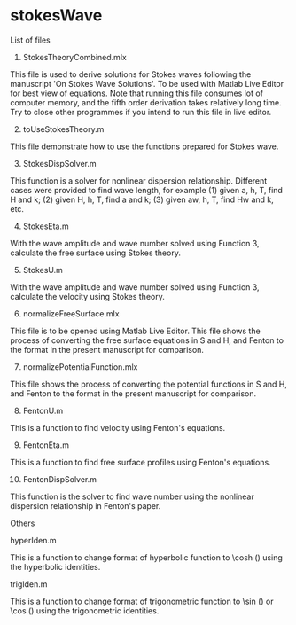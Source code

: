 # stokesWave
List of files 

1. StokesTheoryCombined.mlx 

This file is used to derive solutions for Stokes waves following the manuscript 'On Stokes Wave Solutions'. To be used with Matlab Live Editor for best view of equations. Note that running this file consumes lot of computer memory, and the fifth order derivation takes relatively long time. Try to close other programmes if you intend to run this file in live editor. 

2. toUseStokesTheory.m 

This file demonstrate how to use the functions prepared for Stokes wave.

3. StokesDispSolver.m 

This function is a solver for nonlinear dispersion relationship. Different cases were provided to find wave length, for example (1) given a, h, T, find H and k; (2) given H, h, T, find a and k; (3) given aw, h, T, find Hw and k, etc.

4. StokesEta.m 

With the wave amplitude and wave number solved using Function 3, calculate the free surface using Stokes theory.

5. StokesU.m

With the wave amplitude and wave number solved using Function 3, calculate the velocity using Stokes theory.

6. normalizeFreeSurface.mlx

This file is to be opened using Matlab Live Editor. This file shows the process of converting the free surface equations in S and H, and Fenton to the format in the present manuscript for comparison. 

7. normalizePotentialFunction.mlx

This file shows the process of converting the potential functions in S and H, and Fenton to the format in the present manuscript for comparison. 

8. FentonU.m

This is a function to find velocity using Fenton's equations.

9. FentonEta.m

This is a function to find free surface profiles using Fenton's equations.

10. FentonDispSolver.m

This function is the solver to find wave number using the nonlinear dispersion relationship in Fenton's paper. 

Others

hyperIden.m

This is a function to change format of hyperbolic function to \cosh () using the hyperbolic identities.

trigIden.m

This is a function to change format of trigonometric function to \sin () or \cos () using the trigonometric identities.

